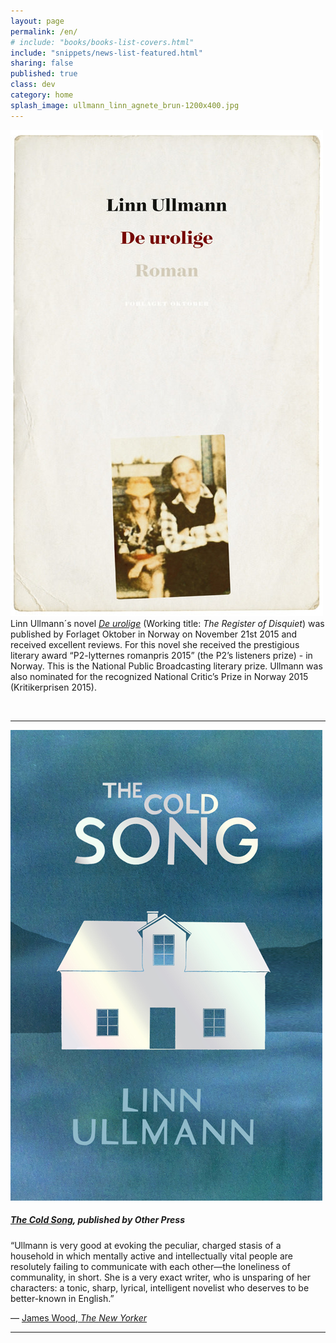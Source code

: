 ```yaml
---
layout: page
permalink: /en/
# include: "books/books-list-covers.html"
include: "snippets/news-list-featured.html"
sharing: false
published: true
class: dev
category: home
splash_image: ullmann_linn_agnete_brun-1200x400.jpg
---
```

![](/uploads/versions/2015-ullmann-de-urolige-500px---x0-0-500-778-500-778x---.jpg) Linn Ullmann´s novel [*De urolige*](/boker/2015/11/17/de-urolige/) (Working title: _The Register of Disquiet_) was published by Forlaget Oktober in Norway on November 21st 2015 and received excellent reviews. For this novel she received the prestigious literary award “P2-lytternes romanpris 2015” (the P2’s listeners prize) - in Norway. This is the National Public Broadcasting literary prize. Ullmann was also nominated for the recognized National Critic’s Prize in Norway 2015 (Kritikerprisen 2015).

&nbsp;

---

[![The Cold Song](/assets/img/cover/the-cold-song-L.jpg)](/en/books/2014/04/01/the-cold-song/)

##### [*The Cold Song*](/en/books/2014/04/01/the-cold-song/), published by Other Press

“Ullmann is very good at evoking the peculiar, charged stasis of a household in which mentally active and intellectually vital people are resolutely failing to communicate with each other—the loneliness of communality, in short. She is a very exact writer, who is unsparing of her characters: a tonic, sharp, lyrical, intelligent novelist who deserves to be better-known in English.”

— [James Wood, *The New Yorker*](http://www.newyorker.com/books/page-turner/favorite-books-2014)

---